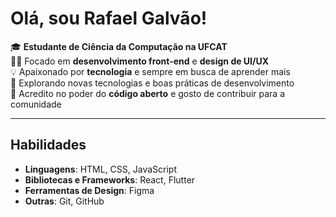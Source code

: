 
# Olá, sou Rafael Galvão!

🎓 **Estudante de Ciência da Computação na UFCAT**  
👨‍💻 Focado em **desenvolvimento front-end** e **design de UI/UX**  
💡 Apaixonado por **tecnologia** e sempre em busca de aprender mais  
🌱 Explorando novas tecnologias e boas práticas de desenvolvimento  
🌟 Acredito no poder do **código aberto** e gosto de contribuir para a comunidade

---

## Habilidades

- **Linguagens**: HTML, CSS, JavaScript
- **Bibliotecas e Frameworks**: React, Flutter
- **Ferramentas de Design**: Figma
- **Outras**: Git, GitHub
<!--
**RafaelGalvaoo/RafaelGalvaoo** is a ✨ _special_ ✨ repository because its `README.md` (this file) appears on your GitHub profile.

Here are some ideas to get you started:

- 🔭 I’m currently working on ...
- 🌱 I’m currently learning ...
- 👯 I’m looking to collaborate on ...
- 🤔 I’m looking for help with ...
- 💬 Ask me about ...
- 📫 How to reach me: ...
- 😄 Pronouns: ...
- ⚡ Fun fact: ...
-->
